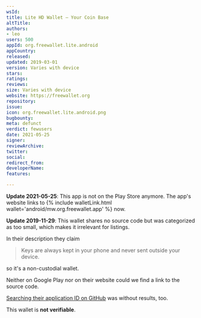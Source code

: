```yaml
---
wsId: 
title: Lite HD Wallet – Your Coin Base
altTitle: 
authors:
- leo
users: 500
appId: org.freewallet.lite.android
appCountry: 
released: 
updated: 2019-03-01
version: Varies with device
stars: 
ratings: 
reviews: 
size: Varies with device
website: https://freewallet.org
repository: 
issue: 
icon: org.freewallet.lite.android.png
bugbounty: 
meta: defunct
verdict: fewusers
date: 2021-05-25
signer: 
reviewArchive: 
twitter: 
social: 
redirect_from: 
developerName: 
features: 

---
```


**Update 2021-05-25**: This app is not on the Play Store anymore. The app's
website links to {% include walletLink.html wallet='android/mw.org.freewallet.app' %} now.

**Update 2019-11-29**: This wallet shares no source code but was categorized as
too small, which makes it irrelevant for listings.

In their description they claim

> Keys are always kept in your phone and never sent outside your device.

so it's a non-custodial wallet.

Neither on Google Play nor on their website could we find a link to the source
code.

[Searching their application ID on GitHub](https://github.com/search?q="org.freewallet.lite.android")
was without results, too.

This wallet is **not verifiable**.
